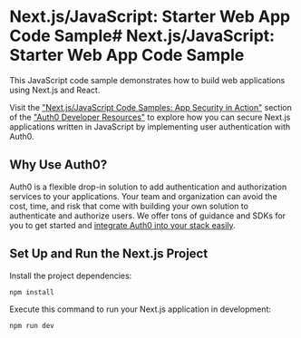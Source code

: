 # Next.js/JavaScript: Starter Web App Code Sample# Next.js/JavaScript: Starter Web App Code Sample

This JavaScript code sample demonstrates how to build web applications using Next.js and React.

Visit the ["Next.js/JavaScript Code Samples: App Security in Action"](https://developer.auth0.com/resources/code-samples/web-app/nextjs) section of the ["Auth0 Developer Resources"](https://developer.auth0.com/resources) to explore how you can secure Next.js applications written in JavaScript by implementing user authentication with Auth0.

## Why Use Auth0?

Auth0 is a flexible drop-in solution to add authentication and authorization services to your applications. Your team and organization can avoid the cost, time, and risk that come with building your own solution to authenticate and authorize users. We offer tons of guidance and SDKs for you to get started and [integrate Auth0 into your stack easily](https://developer.auth0.com/resources/code-samples/full-stack).

## Set Up and Run the Next.js Project

Install the project dependencies:

```bash
npm install
```

Execute this command to run your Next.js application in development:

```bash
npm run dev
```
